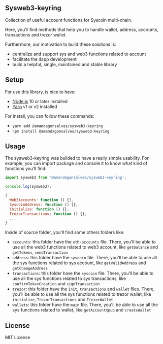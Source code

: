 ## Sysweb3-keyring

Collection of useful account functions for Syscoin multi-chain.

Here, you'll find methods that help you to handle wallet, address, accounts, transactions and trezor wallet.

Furthermore, our motivation to build these solutions is:

- centralize and support sys and web3 functions related to account
- facilitate the dapp development
- build a helpful, single, maintained and stable library

## Setup

For use this library, is nice to have:

- [Node.js](https://nodejs.org) 10 or later installed
- [Yarn](https://yarnpkg.com) v1 or v2 installed

For install, you can follow these commands:

- `yarn add @amandagonsalves/sysweb3-keyring`
- `npm install @amandagonsalves/sysweb3-keyring`

## Usage

The sysweb3-keyring was builded to have a really simple usability. For example, you can import package and console it to know what kind of functions you'll find:

```js
import sysweb3 from '@amandagonsalves/sysweb3-keyring';

console.log(sysweb3);

{
  Web3Accounts: function () {},
  SyscoinAddress: function () {},
  initialize: function () {},
  TrezorTransactions: function () {},
  ...
}
```

Inside of source folder, you'll find some others folders like:

- `accounts`: this folder have the `eth-accounts` file. There, you'll be able to use all the web3 functions related to web3 account, like `getBalance` and `getTokens`, `sendTransaction`
- `address`: this folder have the `syscoin` file. There, you'll be able to use all the sys functions related to sys account, like `getValidAddress` and `getChangeAddress`
- `transactions`: this folder have the `syscoin` file. There, you'll be able to use all the sys functions related to sys transactions, like `confirmTokenCreation` and `signTransaction`
- `trezor`: this folder have the `init`, `transactions` and `wallet` files. There, you'll be able to use all the sys functions related to trezor wallet, like `initialize`, `TrezorTransactions` and `TrezorWallet`
- `wallets`: this folder have the `main` file. There, you'll be able to use all the sys functions related to wallet, like `getAccountXpub` and `createWallet`

## License

MIT License
